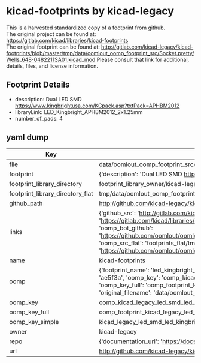 # kicad-footprints by kicad-legacy  
This is a harvested standardized copy of a footprint from github.  
The original project can be found at:  
https://gitlab.com/kicad/libraries/kicad-footprints  
The original footprint can be found at:
http://gitlab.com/kicad-legacy/kicad-footprints/blob/master/tmp/data/oomlout_oomp_footprint_src/Socket.pretty/Wells_648-0482211SA01.kicad_mod
Please consult that link for additional, details, files, and license information.  
## Footprint Details
* description: Dual LED SMD https://www.kingbrightusa.com/KCpack.asp?txtPack=APHBM2012  
* libraryLink: LED_Kingbright_APHBM2012_2x1.25mm  
* number_of_pads: 4  
## yaml dump  
| Key | Value |  
| --- | --- |  
| file | data/oomlout_oomp_footprint_src/kicad-footprints/LED_SMD.pretty/LED_Kingbright_APHBM2012_2x1.25mm.kicad_mod |  
| footprint | {'description': 'Dual LED SMD https://www.kingbrightusa.com/KCpack.asp?txtPack=APHBM2012', 'libraryLink': 'LED_Kingbright_APHBM2012_2x1.25mm', 'number_of_pads': 4} |  
| footprint_library_directory | footprint_library_owner/kicad-legacy_kicad-footprints |  
| footprint_library_directory_flat | tmp/data/oomlout_oomp_footprint_src/footprints_flat/kicad_legacy_led_smd_led_kingbright_aphbm2012_2x1_25mm/working |  
| github_path | http://github.com/kicad-legacy/kicad-footprints/blob/master/tmp/data/oomlout_oomp_footprint_src/LED_SMD.pretty/LED_Kingbright_APHBM2012_2x1.25mm.kicad_mod |  
| links | {'github_src': 'http://gitlab.com/kicad-legacy/kicad-footprints/blob/master/tmp/data/oomlout_oomp_footprint_src/Socket.pretty/Wells_648-0482211SA01.kicad_mod', 'github_src_repo': 'https://gitlab.com/kicad/libraries/kicad-footprints', 'oomp_bot': 'tmp/data/oomlout_oomp_footprint_src/footprints/kicad_legacy_led_smd_led_kingbright_aphbm2012_2x1_25mm/working', 'oomp_bot_github': 'https://github.com/oomlout/oomlout_oomp_footprint_bot/tree/main/tmp/data/oomlout_oomp_footprint_src/footprints/kicad_legacy_led_smd_led_kingbright_aphbm2012_2x1_25mm/working', 'oomp_src_flat': 'footprints_flat/tmp/data/oomlout_oomp_footprint_src/footprints_flat/kicad_legacy_led_smd_led_kingbright_aphbm2012_2x1_25mm/working', 'oomp_src_flat_github': 'https://github.com/oomlout/oomlout_oomp_footprint_src/tree/main/tmp/data/oomlout_oomp_footprint_src/footprints_flat/kicad_legacy_led_smd_led_kingbright_aphbm2012_2x1_25mm/working'} |  
| name | kicad-footprints |  
| oomp | {'footprint_name': 'led_kingbright_aphbm2012_2x1_25mm', 'library_name': 'led_smd', 'md5': 'ae5f3a9eca9343b6310ff434925f1cb0', 'md5_10': 'ae5f3a9eca', 'md5_5': 'ae5f3', 'md5_6': 'ae5f3a', 'oomp_key': 'oomp_kicad_legacy_led_smd_led_kingbright_aphbm2012_2x1_25mm', 'oomp_key_extra': 'oomp_footprint_kicad_legacy_led_smd_led_kingbright_aphbm2012_2x1_25mm', 'oomp_key_full': 'oomp_footprint_kicad_legacy_led_smd_led_kingbright_aphbm2012_2x1_25mm_ae5f3a', 'oomp_key_simple': 'kicad_legacy_led_smd_led_kingbright_aphbm2012_2x1_25mm', 'original_filename': 'data/oomlout_oomp_footprint_src/kicad-footprints/LED_SMD.pretty/LED_Kingbright_APHBM2012_2x1.25mm.kicad_mod', 'owner_name': 'kicad_legacy'} |  
| oomp_key | oomp_kicad_legacy_led_smd_led_kingbright_aphbm2012_2x1_25mm |  
| oomp_key_full | oomp_footprint_kicad_legacy_led_smd_led_kingbright_aphbm2012_2x1_25mm |  
| oomp_key_simple | kicad_legacy_led_smd_led_kingbright_aphbm2012_2x1_25mm |  
| owner | kicad-legacy |  
| repo | {'documentation_url': 'https://docs.github.com/rest/repos/repos#get-a-repository', 'message': 'Not Found'} |  
| url | http://github.com/kicad-legacy/kicad-footprints |  

